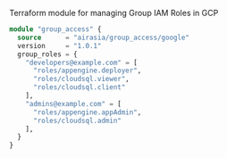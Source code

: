 Terraform module for managing Group IAM Roles in GCP

```terraform
module "group_access" {
  source      = "airasia/group_access/google"
  version     = "1.0.1"
  group_roles = {
    "developers@example.com" = [
      "roles/appengine.deployer",
      "roles/cloudsql.viewer",
      "roles/cloudsql.client"
    ],
    "admins@example.com" = [
      "roles/appengine.appAdmin",
      "roles/cloudsql.admin"
    ],
  }
}
```

